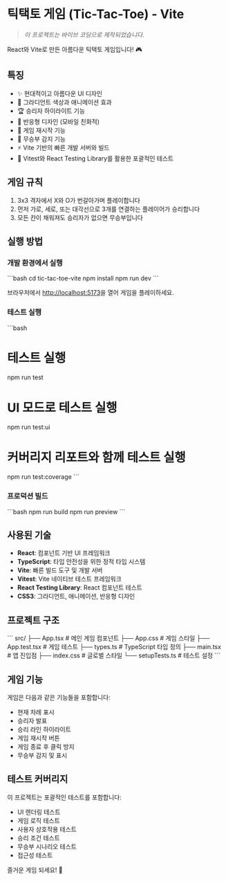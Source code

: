 # 틱택토 게임 (Tic-Tac-Toe) - Vite

> *이 프로젝트는 바이브 코딩으로 제작되었습니다.*

React와 Vite로 만든 아름다운 틱택토 게임입니다! 🎮

## 특징

- ✨ 현대적이고 아름다운 UI 디자인
- 🌈 그라디언트 색상과 애니메이션 효과
- 🏆 승리자 하이라이트 기능
- 📱 반응형 디자인 (모바일 친화적)
- 🔄 게임 재시작 기능
- 🎯 무승부 감지 기능
- ⚡ Vite 기반의 빠른 개발 서버와 빌드
- 🧪 Vitest와 React Testing Library를 활용한 포괄적인 테스트

## 게임 규칙

1. 3x3 격자에서 X와 O가 번갈아가며 플레이합니다
2. 먼저 가로, 세로, 또는 대각선으로 3개를 연결하는 플레이어가 승리합니다
3. 모든 칸이 채워져도 승리자가 없으면 무승부입니다

## 실행 방법

### 개발 환경에서 실행

\`\`\`bash
cd tic-tac-toe-vite
npm install
npm run dev
\`\`\`

브라우저에서 [http://localhost:5173](http://localhost:5173)을 열어 게임을 플레이하세요.

### 테스트 실행

\`\`\`bash
# 테스트 실행
npm run test

# UI 모드로 테스트 실행
npm run test:ui

# 커버리지 리포트와 함께 테스트 실행
npm run test:coverage
\`\`\`

### 프로덕션 빌드

\`\`\`bash
npm run build
npm run preview
\`\`\`

## 사용된 기술

- **React**: 컴포넌트 기반 UI 프레임워크
- **TypeScript**: 타입 안전성을 위한 정적 타입 시스템
- **Vite**: 빠른 빌드 도구 및 개발 서버
- **Vitest**: Vite 네이티브 테스트 프레임워크
- **React Testing Library**: React 컴포넌트 테스트
- **CSS3**: 그라디언트, 애니메이션, 반응형 디자인

## 프로젝트 구조

\`\`\`
src/
├── App.tsx          # 메인 게임 컴포넌트
├── App.css          # 게임 스타일
├── App.test.tsx     # 게임 테스트
├── types.ts         # TypeScript 타입 정의
├── main.tsx         # 앱 진입점
├── index.css        # 글로벌 스타일
└── setupTests.ts    # 테스트 설정
\`\`\`

## 게임 기능

게임은 다음과 같은 기능들을 포함합니다:

- 현재 차례 표시
- 승리자 발표
- 승리 라인 하이라이트
- 게임 재시작 버튼
- 게임 종료 후 클릭 방지
- 무승부 감지 및 표시

## 테스트 커버리지

이 프로젝트는 포괄적인 테스트를 포함합니다:

- UI 렌더링 테스트
- 게임 로직 테스트
- 사용자 상호작용 테스트
- 승리 조건 테스트
- 무승부 시나리오 테스트
- 접근성 테스트

즐거운 게임 되세요! 🎉
